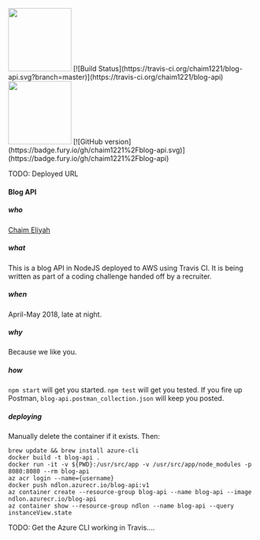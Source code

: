 <img src="https://travis-ci.com/images/logos/Tessa-pride-4.png" width=128 height=128 />  
[![Build Status](https://travis-ci.org/chaim1221/blog-api.svg?branch=master)](https://travis-ci.org/chaim1221/blog-api)

<img src="https://assets-cdn.github.com/images/modules/logos_page/Octocat.png" width=128 height=128 />  
[![GitHub version](https://badge.fury.io/gh/chaim1221%2Fblog-api.svg)](https://badge.fury.io/gh/chaim1221%2Fblog-api)

TODO: Deployed URL

#### Blog API

##### who
[Chaim Eliyah](https://github.com/chaim1221)

##### what
This is a blog API in NodeJS deployed to AWS using Travis CI. It is being written as part of a coding challenge handed off by a recruiter.  

##### when
April-May 2018, late at night.

##### why
Because we like you.

##### how
`npm start` will get you started.
`npm test` will get you tested.
If you fire up Postman, `blog-api.postman_collection.json` will keep you posted.

##### deploying
Manually delete the container if it exists. Then:  
```
brew update && brew install azure-cli
docker build -t blog-api .
docker run -it -v ${PWD}:/usr/src/app -v /usr/src/app/node_modules -p 8080:8080 --rm blog-api
az acr login --name={username}
docker push ndlon.azurecr.io/blog-api:v1
az container create --resource-group blog-api --name blog-api --image ndlon.azurecr.io/blog-api
az container show --resource-group ndlon --name blog-api --query instanceView.state
```

TODO: Get the Azure CLI working in Travis....
